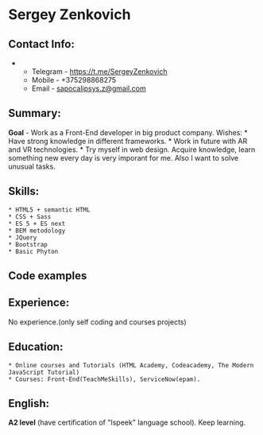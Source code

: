   # Sergey Zenkovich
 ## Contact Info:
 *
	* Telegram  - https://t.me/SergeyZenkovich
	* Mobile - +375298868275 
	* Email - sapocalipsys.z@gmail.com
 ## Summary:  
   **Goal** - Work as a Front-End developer in big product company. 
   Wishes:
  		* Have strong knowledge in different frameworks.
  		* Work in future with AR and VR technologies.
  		* Try myself in web design.
  Acquire knowledge, learn something new every day is very imporant for me. Also I want to solve unusual tasks.   
## Skills:
	* HTML5 + semantic HTML
	* CSS + Sass
	* ES 5 + ES next
	* BEM metodology
	* JQuery
	* Bootstrap
	* Basic Phyton 
## Code examples
## Experience:
 No experience.(only self coding and courses projects)
## Education:
	* Online courses and Tutorials (HTML Academy, Codeacademy, The Modern JavaScript Tutorial)
	* Courses: Front-End(TeachMeSkills), ServiceNow(epam).
## English:
 **A2 level** (have certification of "Ispeek" language school). Keep learning.